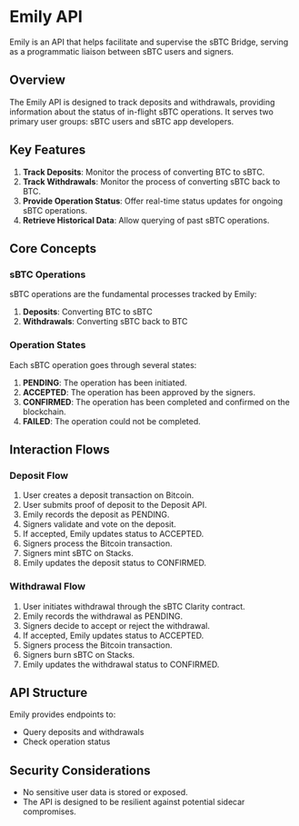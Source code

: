 # Emily API

Emily is an API that helps facilitate and supervise the sBTC Bridge, serving as a programmatic liaison between sBTC users and signers.

## Overview

The Emily API is designed to track deposits and withdrawals, providing information about the status of in-flight sBTC operations. It serves two primary user groups: sBTC users and sBTC app developers.

## Key Features

1. **Track Deposits**: Monitor the process of converting BTC to sBTC.
2. **Track Withdrawals**: Monitor the process of converting sBTC back to BTC.
3. **Provide Operation Status**: Offer real-time status updates for ongoing sBTC operations.
4. **Retrieve Historical Data**: Allow querying of past sBTC operations.

## Core Concepts

### sBTC Operations

sBTC operations are the fundamental processes tracked by Emily:

1. **Deposits**: Converting BTC to sBTC
2. **Withdrawals**: Converting sBTC back to BTC

### Operation States

Each sBTC operation goes through several states:

1. **PENDING**: The operation has been initiated.
2. **ACCEPTED**: The operation has been approved by the signers.
3. **CONFIRMED**: The operation has been completed and confirmed on the blockchain.
4. **FAILED**: The operation could not be completed.

## Interaction Flows

### Deposit Flow

1. User creates a deposit transaction on Bitcoin.
2. User submits proof of deposit to the Deposit API.
3. Emily records the deposit as PENDING.
4. Signers validate and vote on the deposit.
5. If accepted, Emily updates status to ACCEPTED.
6. Signers process the Bitcoin transaction.
7. Signers mint sBTC on Stacks.
8. Emily updates the deposit status to CONFIRMED.

### Withdrawal Flow

1. User initiates withdrawal through the sBTC Clarity contract.
2. Emily records the withdrawal as PENDING.
3. Signers decide to accept or reject the withdrawal.
4. If accepted, Emily updates status to ACCEPTED.
5. Signers process the Bitcoin transaction.
6. Signers burn sBTC on Stacks.
7. Emily updates the withdrawal status to CONFIRMED.

## API Structure

Emily provides endpoints to:

- Query deposits and withdrawals
- Check operation status

## Security Considerations

- No sensitive user data is stored or exposed.
- The API is designed to be resilient against potential sidecar compromises.
